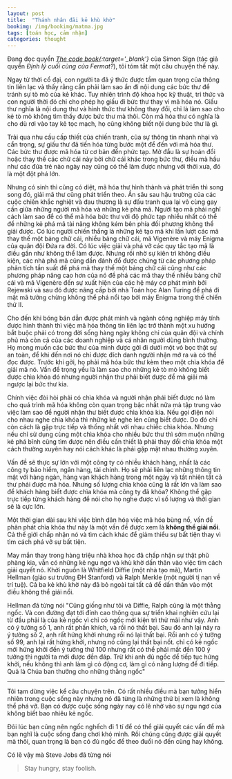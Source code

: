 ```yaml
---
layout: post
title:  "Thánh nhân đãi kẻ khù khờ"
bookimg: /img/bookimg/matma.jpg
tags: [toán học, cảm nhận]
categories: thought
---
```


Đang đọc quyển *[The code book](/reading/mat-ma){:target='_blank'}* của Simon Sign (tác giả quyển *Định lý cuối cùng của Fermat?*), tôi tóm tắt một câu chuyện thế này.

Ngay từ thời cổ đại, con người ta đã ý thức được tầm quan trọng của thông tin liên lạc và thấy rằng cần phải làm sao ẩn đi nội dung các bức thư để tránh sự tò mò của kẻ khác. Tuy nhiên trình độ khoa học kỹ thuật, tri thức và con người thời đó chỉ cho phép họ giấu đi bức thư thay vì mã hóa nó. Giấu thư nghĩa là nội dung thư và hình thức thư không thay đổi, chỉ là làm sao cho kẻ tò mò không tìm thấy được bức thư mà thôi. Còn mã hóa thư có nghĩa là cho dù rơi vào tay kẻ tọc mạch, họ cũng không biết nội dung bức thư là gì.

Trải qua nhu cầu cấp thiết của chiến tranh, của sự thông tin nhanh nhại và cẩn trọng, sự giấu thư đã tiến hóa từng bước một để đến với mã hóa thư. Các bức thư được mã hóa từ cơ bản đến phức tạp. Mở đầu là sự hoán đổi hoặc thay thế các chữ cái này bởi chữ cái khác trong bức thư, điều mà hầu như các đứa trẻ nào ngày nay cũng có thể làm được nhưng với thời xưa, đó là một đột phá lớn.

Nhưng có sinh thì cũng có diệt, mã hóa thư hình thành và phát triển thì song song đó, giải mã thư cũng phát triển theo. Ẩn sâu sau hậu trường của các cuộc chiến khắc nghiệt và đau thương là sự đấu tranh qua lại vô cùng gay cấn giữa những người mã hóa và những kẻ phá mã. Người tạo mã phải nghĩ cách làm sao để có thể mã hóa bức thư với độ phức tạp nhiều nhất có thể để những kẻ phá mã tài năng không kém bên phía đối phương không thể giải được. Có lúc người chiến thắng là những kẻ tạo mã khi lần lượt các mã thay thế một bảng chữ cái, nhiều bảng chữ cái, mã Vigenère và máy Enigma của quân đội Đứa ra đời. Có lúc việc giải và phá vỡ các quy tắc tạo mã là điều gần như không thể làm được. Nhưng rồi nhờ sự kiên trì không điều kiện, các nhà phá mã cũng dần đánh đổ được chúng từ các phương pháp phân tích tần suất để phá mã thay thế một bảng chữ cái cũng như các phương pháp nâng cao hơn của nó đề phá các mã thay thế nhiều bảng chữ cái và mã Vigenère đến sự xuất hiện của các hệ máy cơ phát minh bởi Rejewski và sau đó được nâng cấp bởi nhà Toán học Alan Turing để phá đi mật mã tưởng chừng không thể phá nổi tạo bởi máy Enigma trong thế chiến thứ II.

Cho đến khi bóng bán dẫn được phát minh và ngành công nghiệp máy tính được hình thành thì việc mã hóa thông tin liên lạc trở thành một xu hướng bắt buộc phải có trong đời sống hàng ngày không chỉ của quân đội và chính phủ mà còn cả của các doanh nghiệp và cá nhân người dùng bình thường. Họ mong muốn các bức thư của mình được gởi đi dưới một vỏ bọc thật sự an toàn, để khi đến nơi nó chỉ được đích danh người nhận mở ra và có thể đọc được. Trước khi gởi, họ phải mã hóa bức thư kèm theo một chìa khóa để giải mã nó. Vấn đề trọng yếu là làm sao cho những kẻ tò mò không biết được chìa khóa đó nhưng người nhận thư phải biết được để mà giải mã ngược lại bức thư kia.

Chính việc đòi hỏi phải có chìa khóa và người nhận phái biết được nó làm cho quá trình mã hóa không còn quan trọng bậc nhất nữa mà tập trung vào việc làm sao để người nhận thư biết được chìa khóa kia. Nếu gọi điện nói cho nhau nghe chìa khóa thì những kẻ nghe lén cũng biết được. Do đó chỉ còn cách là gặp trực tiếp và thống nhất với nhau chiếc chìa khóa. Nhưng nếu chỉ sử dụng cùng một chìa khóa cho nhiều bức thư thì sớm muộn những kẻ phá bĩnh cũng tìm được nên điều cần thiết là phải thay đổi chìa khóa một cách thường xuyên hay nói cách khác là phải gặp mặt nhau thường xuyên.

Vấn đề sẽ thực sự lớn với một công ty có nhiều khách hàng, nhất là các công ty bảo hiểm, ngân hàng, tài chính. Họ sẽ phải liên lạc những thông tin mật với hàng ngàn, hàng vạn khách hàng trong một ngày và tất nhiên tất cả thư phải được mã hóa. Nhưng số lượng chìa khóa cũng là rất lớn và làm sao để khách hàng biết được chìa khóa mà công ty đã khóa? Không thể gặp trực tiếp từng khách hàng để nói cho họ nghe được vì số lượng và thời gian sẽ là cực lớn.

Một thời gian dài sau khi việc bình dân hóa việc mã hóa bùng nổ, vấn đề phân phát chìa khóa thư này là một vấn đề được xem là **không thể giải nổi**. Cả thế giới chấp nhận nó và tìm cách khác để giảm thiểu sự bất tiện thay vì tìm cách phá vỡ sự bất tiện.

May mắn thay trong hàng triệu nhà khoa học đã chấp nhận sự thật phũ phàng kia, vẫn có những kẻ ngu ngơ và khù khờ dấn thân vào việc tìm cách giải quyết nó. Khởi nguồn là Whitfield Diffie (một nhà tạo mã), Martin Hellman (giáo sư trường ĐH Stanford) và Ralph Merkle (một người tị nạn về trí tuệ). Cả ba kẻ khù khờ này đã bỏ ngoài tai tất cả để dấn thân vào một điều không thể giải nổi.

Hellman đã từng nói "Cũng giống như tôi và Diffie, Ralph cũng là một thằng ngốc. Và con đường đạt tới đỉnh cao thông qua sự triển khai nghiên cứu lại từ đầu phải là của kẻ ngốc vì chỉ có ngốc mới kiên trì thử mãi như vậy. Anh có ý tưởng số 1, anh rất phấn khích, và rồi nó thất bại. Sau đó anh lại nảy ra ý tưởng số 2, anh rất hứng khởi nhưng rồi nó lại thất bại. Rồi anh có ý tưởng số 99, anh lại rất hứng khởi, nhưng nó cũng lại thất bại nốt. chỉ có kẻ ngốc mới hứng khởi đến ý tưởng thứ 100 nhưng rất có thể phải mất đến 100 ý tưởng thì người ta mới được đền đáp. Trừ khi anh đủ ngốc để tiếp tục hứng khởi, nếu không thì anh làm gì có động cơ, làm gì có năng lượng để đi tiếp. Quả là Chúa ban thưởng cho những thằng ngốc"

-----

Tôi tạm dừng việc kể câu chuyện trên. Có rất nhiều điều mà bạn tưởng hiển nhiên trong cuộc sống này nhưng nó đã từng là những thứ bị xem là không thể phá vỡ. Bạn có được cuộc sống ngày nay có lẽ nhờ vào sự ngu ngơ của không biết bao nhiêu kẻ ngốc.

Đôi lúc bạn cũng nên ngốc nghếch đi 1 tí để có thể giải quyết các vấn đề mà bạn nghĩ là cuộc sống đang chơi khó mình. Rồi chúng cũng được giải quyết mà thôi, quan trọng là bạn có đủ ngốc để theo đuổi nó đến cùng hay không.

Có lẽ vậy mà Steve Jobs đã từng nói

> Stay hungry, stay foolish.